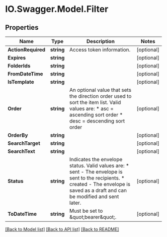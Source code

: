 # IO.Swagger.Model.Filter
## Properties

Name | Type | Description | Notes
------------ | ------------- | ------------- | -------------
**ActionRequired** | **string** | Access token information. | [optional] 
**Expires** | **string** |  | [optional] 
**FolderIds** | **string** |  | [optional] 
**FromDateTime** | **string** |  | [optional] 
**IsTemplate** | **string** |  | [optional] 
**Order** | **string** | An optional value that sets the direction order used to sort the item list.   Valid values are:   * asc &#x3D; ascending sort order * desc &#x3D; descending sort order  | [optional] 
**OrderBy** | **string** |  | [optional] 
**SearchTarget** | **string** |  | [optional] 
**SearchText** | **string** |  | [optional] 
**Status** | **string** | Indicates the envelope status. Valid values are:  * sent - The envelope is sent to the recipients.  * created - The envelope is saved as a draft and can be modified and sent later. | [optional] 
**ToDateTime** | **string** | Must be set to \&quot;bearer\&quot;. | [optional] 

[[Back to Model list]](../README.md#documentation-for-models) [[Back to API list]](../README.md#documentation-for-api-endpoints) [[Back to README]](../README.md)

